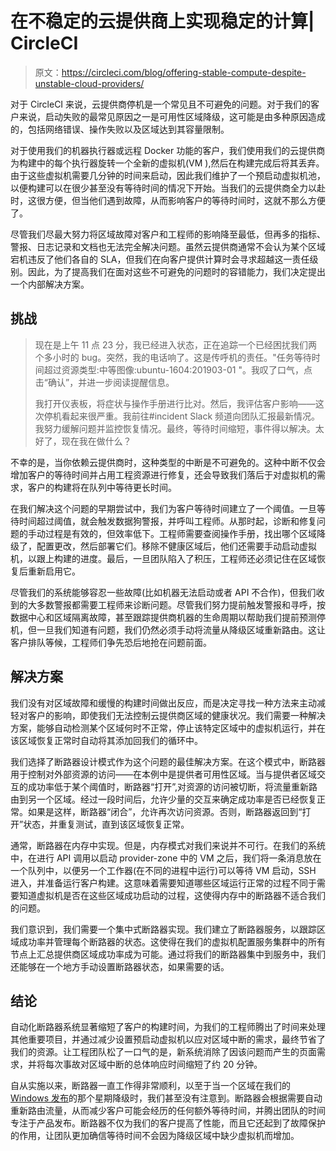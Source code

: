 # 在不稳定的云提供商上实现稳定的计算| CircleCI

> 原文：<https://circleci.com/blog/offering-stable-compute-despite-unstable-cloud-providers/>

对于 CircleCI 来说，云提供商停机是一个常见且不可避免的问题。对于我们的客户来说，启动失败的最常见原因之一是可用性区域降级，这可能是由多种原因造成的，包括网络错误、操作失败以及区域达到其容量限制。

对于使用我们的机器执行器或远程 Docker 功能的客户，我们使用我们的云提供商为构建中的每个执行器旋转一个全新的虚拟机(VM ),然后在构建完成后将其丢弃。由于这些虚拟机需要几分钟的时间来启动，因此我们维护了一个预启动虚拟机池，以便构建可以在很少甚至没有等待时间的情况下开始。当我们的云提供商全力以赴时，这很方便，但当他们遇到故障，从而影响客户的等待时间时，这就不那么方便了。

尽管我们尽最大努力将区域故障对客户和工程师的影响降至最低，但再多的指标、警报、日志记录和文档也无法完全解决问题。虽然云提供商通常不会认为某个区域宕机违反了他们各自的 SLA，但我们在向客户提供计算时会寻求超越这一责任级别。因此，为了提高我们在面对这些不可避免的问题时的容错能力，我们决定提出一个内部解决方案。

## 挑战

> 现在是上午 11 点 23 分，我已经进入状态，正在追踪一个已经困扰我们两个多小时的 bug。突然，我的电话响了。这是传呼机的责任。"任务等待时间超过资源类型:中等图像:ubuntu-1604:201903-01 "。我叹了口气，点击“确认”，并进一步阅读提醒信息。
> 
> 我打开仪表板，将症状与操作手册进行比对。然后，我评估客户影响——这次停机看起来很严重。我前往#incident Slack 频道向团队汇报最新情况。我努力缓解问题并监控恢复情况。最终，等待时间缩短，事件得以解决。太好了，现在我在做什么？

不幸的是，当你依赖云提供商时，这种类型的中断是不可避免的。这种中断不仅会增加客户的等待时间并占用工程资源进行修复，还会导致我们落后于对虚拟机的需求，客户的构建将在队列中等待更长时间。

在我们解决这个问题的早期尝试中，我们为客户等待时间建立了一个阈值。一旦等待时间超过阈值，就会触发数据狗警报，并呼叫工程师。从那时起，诊断和修复问题的手动过程是有效的，但效率低下。工程师需要查阅操作手册，找出哪个区域降级了，配置更改，然后部署它们。移除不健康区域后，他们还需要手动启动虚拟机，以跟上构建的进度。最后，一旦团队陷入了积压，工程师还必须记住在区域恢复后重新启用它。

尽管我们的系统能够容忍一些故障(比如机器无法启动或者 API 不合作)，但我们收到的大多数警报都需要工程师来诊断问题。尽管我们努力提前触发警报和寻呼，按数据中心和区域隔离故障，甚至跟踪提供商机器的生命周期以帮助我们提前预测停机，但一旦我们知道有问题，我们仍然必须手动将流量从降级区域重新路由。这让客户排队等候，工程师们争先恐后地抢在问题前面。

## 解决方案

我们没有对区域故障和缓慢的构建时间做出反应，而是决定寻找一种方法来主动减轻对客户的影响，即使我们无法控制云提供商区域的健康状况。我们需要一种解决方案，能够自动检测某个区域何时不正常，停止该特定区域中的虚拟机运行，并在该区域恢复正常时自动将其添加回我们的循环中。

我们选择了断路器设计模式作为这个问题的最佳解决方案。在这个模式中，断路器用于控制对外部资源的访问——在本例中是提供者可用性区域。当与提供者区域交互的成功率低于某个阈值时，断路器“打开”,对资源的访问被切断，将流量重新路由到另一个区域。经过一段时间后，允许少量的交互来确定成功率是否已经恢复正常。如果是这样，断路器“闭合”，允许再次访问资源。否则，断路器返回到“打开”状态，并重复测试，直到该区域恢复正常。

通常，断路器在内存中实现。但是，内存模式对我们来说并不可行。在我们的系统中，在进行 API 调用以启动 provider-zone 中的 VM 之后，我们将一条消息放在一个队列中，以便另一个工作器(在不同的进程中运行)可以等待 VM 启动，SSH 进入，并准备运行客户构建。这意味着需要知道哪些区域运行正常的过程不同于需要知道虚拟机是否在这些区域成功启动的过程，这使得内存中的断路器不适合我们的问题。

我们意识到，我们需要一个集中式断路器实现。我们建立了断路器服务，以跟踪区域成功率并管理每个断路器的状态。这使得在我们的虚拟机配置服务集群中的所有节点上汇总提供商区域成功率成为可能。通过将我们的断路器集中到服务中，我们还能够在一个地方手动设置断路器状态，如果需要的话。

## 结论

自动化断路器系统显著缩短了客户的构建时间，为我们的工程师腾出了时间来处理其他重要项目，并通过减少设置预启动虚拟机以应对区域中断的需求，最终节省了我们的资源。让工程团队松了一口气的是，新系统消除了因该问题而产生的页面需求，并将每次事故对区域中断的总体响应时间缩短了约 20 分钟。

自从实施以来，断路器一直工作得非常顺利，以至于当一个区域在我们的 [Windows 发布](https://circleci.com/blog/windows-general-availability-announcement/)的那个星期降级时，我们甚至没有注意到。断路器会根据需要自动重新路由流量，从而减少客户可能会经历的任何额外等待时间，并腾出团队的时间专注于产品发布。断路器不仅为我们的客户提高了性能，而且它还起到了故障保护的作用，让团队更加确信等待时间不会因为降级区域中缺少虚拟机而增加。